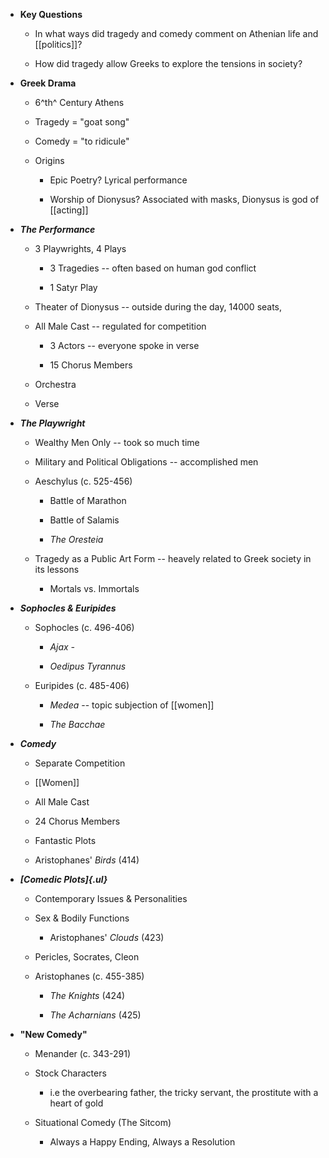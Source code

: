 -   **Key Questions**

    -   In what ways did tragedy and comedy comment on Athenian life and [[politics]]?

    -   How did tragedy allow Greeks to explore the tensions in society?

-   **Greek Drama**

    -   6^th^ Century Athens

    -   Tragedy = "goat song"

    -   Comedy = "to ridicule"

    -   Origins

        -   Epic Poetry? Lyrical performance

        -   Worship of Dionysus? Associated with masks, Dionysus is god of [[acting]]

-   ***The Performance***

    -   3 Playwrights, 4 Plays

        -   3 Tragedies -- often based on human god conflict

        -   1 Satyr Play

    -   Theater of Dionysus -- outside during the day, 14000 seats,

    -   All Male Cast -- regulated for competition

        -   3 Actors -- everyone spoke in verse

        -   15 Chorus Members

    -   Orchestra

    -   Verse

-   ***The Playwright***

    -   Wealthy Men Only -- took so much time

    -   Military and Political Obligations -- accomplished men

    -   Aeschylus (c. 525-456)

        -   Battle of Marathon

        -   Battle of Salamis

        -   *The Oresteia*

    -   Tragedy as a Public Art Form -- heavely related to Greek society in its lessons

        -   Mortals vs. Immortals

-   ***Sophocles & Euripides***

    -   Sophocles (c. 496-406)

        -   *Ajax -*

        -   *Oedipus Tyrannus*

    -   Euripides (c. 485-406)

        -   *Medea* -- topic subjection of [[women]]

        -   *The Bacchae*

-   ***Comedy***

    -   Separate Competition

    -   [[Women]]

    -   All Male Cast

    -   24 Chorus Members

    -   Fantastic Plots

    -   Aristophanes' *Birds* (414)

-   ***[Comedic Plots]{.ul}***

    -   Contemporary Issues & Personalities

    -   Sex & Bodily Functions

        -   Aristophanes' *Clouds* (423)

    -   Pericles, Socrates, Cleon

    -   Aristophanes (c. 455-385)

        -   *The Knights* (424)

        -   *The Acharnians* (425)

-   **"New Comedy"**

    -   Menander (c. 343-291)

    -   Stock Characters

        -   i.e the overbearing father, the tricky servant, the prostitute with a heart of gold

    -   Situational Comedy (The Sitcom)

        -   Always a Happy Ending, Always a Resolution
